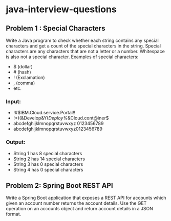 # java-interview-questions

## Problem 1 : Special Characters

Write a Java program to check whether each string contains any special characters and get a count of the special characters in the string.
Special characters are any characters that are not a letter or a number. Whitespace is also not a special character.
Examples of special characters:  

* $ (dollar) 
* \# (hash)
* ! (Exclamation) 
* , (comma)
* etc.

### Input:

* !#$IBM.Cloud.service.Portal!!
* !*)(&Develop&Y(*Deploy%*&Cloud.cont@iner$
* abcdefghijklmnopqrstuvwxyz 0123456789
* abcdefghijklmnopqrstuvwxyz0123456789

### Output:

* String 1 has 8 special characters
* String 2  has 14 special characters
* String 3 has 0 special characters
* String 4 has 0 special characters

## Problem 2: Spring Boot REST API

Write a Spring Boot application that exposes a REST API for accounts which given an account number returns the account details. Use the GET operation on an accounts object and return account details in a JSON format.
